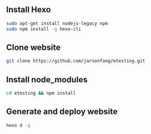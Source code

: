 ## Install Hexo

```bash
sudo apt-get install nodejs-legacy npm
sudo npm install -g hexo-cli
```

## Clone website

```bash
git clone https://github.com/jarsonfang/etesting.git
```

## Install node_modules

```bash
cd etesting && npm install
```

## Generate and deploy website

```bash
hexo d -g
```
